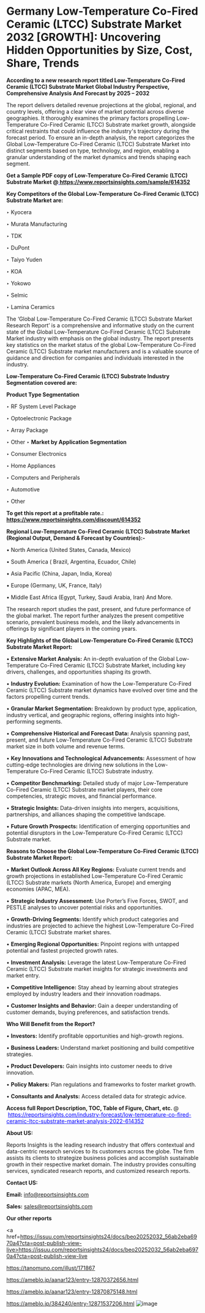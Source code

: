# Germany Low-Temperature Co-Fired Ceramic (LTCC) Substrate Market 2032 [GROWTH]: Uncovering Hidden Opportunities by Size, Cost, Share, Trends

<strong>According to a new research report titled Low-Temperature Co-Fired Ceramic (LTCC) Substrate Market Global Industry Perspective, Comprehensive Analysis And Forecast by 2025 – 2032</strong>

The report delivers detailed revenue projections at the global, regional, and country levels, offering a clear view of market potential across diverse geographies. It thoroughly examines the primary factors propelling Low-Temperature Co-Fired Ceramic (LTCC) Substrate market growth, alongside critical restraints that could influence the industry's trajectory during the forecast period. To ensure an in-depth analysis, the report categorizes the Global Low-Temperature Co-Fired Ceramic (LTCC) Substrate Market into distinct segments based on type, technology, and region, enabling a granular understanding of the market dynamics and trends shaping each segment.

<strong>Get a Sample PDF copy of Low-Temperature Co-Fired Ceramic (LTCC) Substrate Market </strong><strong>@<a href=https://www.reportsinsights.com/sample/614352 style=color:#0000ff;> https://www.reportsinsights.com/sample/614352</a></strong></font>

<strong>Key Competitors of the Global Low-Temperature Co-Fired Ceramic (LTCC) Substrate Market are:</strong>

‣ Kyocera

‣ Murata Manufacturing

‣ TDK

‣ DuPont

‣ Taiyo Yuden

‣ KOA

‣ Yokowo

‣ Selmic

‣ Lamina Ceramics

The ‘Global Low-Temperature Co-Fired Ceramic (LTCC) Substrate Market Research Report’ is a comprehensive and informative study on the current state of the Global Low-Temperature Co-Fired Ceramic (LTCC) Substrate Market industry with emphasis on the global industry. The report presents key statistics on the market status of the global Low-Temperature Co-Fired Ceramic (LTCC) Substrate market manufacturers and is a valuable source of guidance and direction for companies and individuals interested in the industry.

<strong>Low-Temperature Co-Fired Ceramic (LTCC) Substrate Industry Segmentation covered are:</strong>

<strong>Product Type Segmentation</strong>

‣ RF System Level Package

‣ Optoelectronic Package

‣ Array Package

‣ Other
‣ 
<strong>Market by Application Segmentation</strong>

‣ Consumer Electronics

‣ Home Appliances

‣ Computers and Peripherals

‣ Automotive

‣ Other

<strong>To get this report at a profitable rate.: <a href=https://www.reportsinsights.com/discount/614352 style=color:#0000ff;>https://www.reportsinsights.com/discount/614352</a></strong></font>

<strong>Regional Low-Temperature Co-Fired Ceramic (LTCC) Substrate Market (Regional Output, Demand &amp; Forecast by Countries):-</strong>

• North America (United States, Canada, Mexico)

• South America ( Brazil, Argentina, Ecuador, Chile)

• Asia Pacific (China, Japan, India, Korea)

• Europe (Germany, UK, France, Italy)

• Middle East Africa (Egypt, Turkey, Saudi Arabia, Iran) And More.

The research report studies the past, present, and future performance of the global market. The report further analyzes the present competitive scenario, prevalent business models, and the likely advancements in offerings by significant players in the coming years.

<strong>Key Highlights of the Global Low-Temperature Co-Fired Ceramic (LTCC) Substrate Market Report:</strong>

• <strong>Extensive Market Analysis:</strong> An in-depth evaluation of the Global Low-Temperature Co-Fired Ceramic (LTCC) Substrate Market, including key drivers, challenges, and opportunities shaping its growth.

• <strong>Industry Evolution:</strong> Examination of how the Low-Temperature Co-Fired Ceramic (LTCC) Substrate market dynamics have evolved over time and the factors propelling current trends.

• <strong>Granular Market Segmentation:</strong> Breakdown by product type, application, industry vertical, and geographic regions, offering insights into high-performing segments.

• <strong>Comprehensive Historical and Forecast Data:</strong> Analysis spanning past, present, and future Low-Temperature Co-Fired Ceramic (LTCC) Substrate market size in both volume and revenue terms.

• <strong>Key Innovations and Technological Advancements:</strong> Assessment of how cutting-edge technologies are driving new solutions in the Low-Temperature Co-Fired Ceramic (LTCC) Substrate industry.

• <strong>Competitor Benchmarking:</strong> Detailed study of major Low-Temperature Co-Fired Ceramic (LTCC) Substrate market players, their core competencies, strategic moves, and financial performance.

• <strong>Strategic Insights:</strong> Data-driven insights into mergers, acquisitions, partnerships, and alliances shaping the competitive landscape.

• <strong>Future Growth Prospects:</strong> Identification of emerging opportunities and potential disruptors in the Low-Temperature Co-Fired Ceramic (LTCC) Substrate market.

<strong>Reasons to Choose the Global Low-Temperature Co-Fired Ceramic (LTCC) Substrate Market Report:</strong>

• <strong>Market Outlook Across All Key Regions:</strong> Evaluate current trends and growth projections in established Low-Temperature Co-Fired Ceramic (LTCC) Substrate markets (North America, Europe) and emerging economies (APAC, MEA).

• <strong>Strategic Industry Assessment:</strong> Use Porter’s Five Forces, SWOT, and PESTLE analyses to uncover potential risks and opportunities.

• <strong>Growth-Driving Segments:</strong> Identify which product categories and industries are projected to achieve the highest Low-Temperature Co-Fired Ceramic (LTCC) Substrate market shares.

• <strong>Emerging Regional Opportunities:</strong> Pinpoint regions with untapped potential and fastest projected growth rates.

• <strong>Investment Analysis:</strong> Leverage the latest Low-Temperature Co-Fired Ceramic (LTCC) Substrate market insights for strategic investments and market entry.

• <strong>Competitive Intelligence:</strong> Stay ahead by learning about strategies employed by industry leaders and their innovation roadmaps.

• <strong>Customer Insights and Behavior:</strong> Gain a deeper understanding of customer demands, buying preferences, and satisfaction trends.

<strong>Who Will Benefit from the Report?</strong>

• <strong>Investors:</strong> Identify profitable opportunities and high-growth regions.

• <strong>Business Leaders:</strong> Understand market positioning and build competitive strategies.

• <strong>Product Developers:</strong> Gain insights into customer needs to drive innovation.

• <strong>Policy Makers:</strong> Plan regulations and frameworks to foster market growth.

• <strong>Consultants and Analysts:</strong> Access detailed data for strategic advice.
</ul>
<strong>Access full Report Description, TOC, Table of Figure, Chart, etc. </strong>@  <a href=https://reportsinsights.com/industry-forecast/low-temperature-co-fired-ceramic-ltcc-substrate-market-analysis-2022-614352 style=color:#0000ff;>https://reportsinsights.com/industry-forecast/low-temperature-co-fired-ceramic-ltcc-substrate-market-analysis-2022-614352</a></font>

<strong><strong>About US</strong>:</strong>

Reports Insights is the leading research industry that offers contextual and data-centric research services to its customers across the globe. The firm assists its clients to strategize business policies and accomplish sustainable growth in their respective market domain. The industry provides consulting services, syndicated research reports, and customized research reports.

<strong>Contact US:</strong>

<p class=""""><b>Email:</b> <a href=mailto:info@reportsinsights.com>info@reportsinsights.com</a></p>
<p class=""""><b>Sales:</b> <a href=mailto:sales@reportsinsights.com>sales@reportsinsights.com</a></p>

<strong>Our other reports</strong>

<a href=https://issuu.com/reportsinsights24/docs/beo20252032_56ab2eba6970a4?cta=post-publish-view-live>https://issuu.com/reportsinsights24/docs/beo20252032_56ab2eba6970a4?cta=post-publish-view-live</a>

<a href=https://tanomuno.com/illust/171867>https://tanomuno.com/illust/171867</a>

<a href=https://ameblo.jp/aanar123/entry-12870372656.html>https://ameblo.jp/aanar123/entry-12870372656.html</a>

<a href=https://ameblo.jp/aanar123/entry-12870875148.html>https://ameblo.jp/aanar123/entry-12870875148.html</a>

<a href=https://ameblo.jp/384240/entry-12871537206.html>https://ameblo.jp/384240/entry-12871537206.html</a>
![image](https://github.com/user-attachments/assets/0ffbabff-36ef-4643-8e85-b2d86f28a27e)
